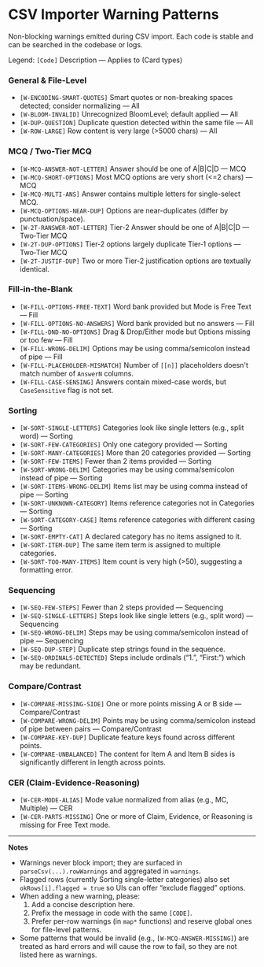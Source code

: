 # CSV Importer Warning Patterns

Non-blocking warnings emitted during CSV import. Each code is stable and can be searched in the codebase or logs.

Legend: `[Code]` Description — Applies to (Card types)

### General & File-Level
- `[W-ENCODING-SMART-QUOTES]` Smart quotes or non-breaking spaces detected; consider normalizing — All
- `[W-BLOOM-INVALID]` Unrecognized BloomLevel; default applied — All
- `[W-DUP-QUESTION]` Duplicate question detected within the same file — All
- `[W-ROW-LARGE]` Row content is very large (>5000 chars) — All

### MCQ / Two-Tier MCQ
- `[W-MCQ-ANSWER-NOT-LETTER]` Answer should be one of A|B|C|D — MCQ
- `[W-MCQ-SHORT-OPTIONS]` Most MCQ options are very short (<=2 chars) — MCQ
- `[W-MCQ-MULTI-ANS]` Answer contains multiple letters for single-select MCQ.
- `[W-MCQ-OPTIONS-NEAR-DUP]` Options are near-duplicates (differ by punctuation/space).
- `[W-2T-RANSWER-NOT-LETTER]` Tier-2 Answer should be one of A|B|C|D — Two‑Tier MCQ
- `[W-2T-DUP-OPTIONS]` Tier‑2 options largely duplicate Tier‑1 options — Two‑Tier MCQ
- `[W-2T-JUSTIF-DUP]` Two or more Tier-2 justification options are textually identical.

### Fill-in-the-Blank
- `[W-FILL-OPTIONS-FREE-TEXT]` Word bank provided but Mode is Free Text — Fill
- `[W-FILL-OPTIONS-NO-ANSWERS]` Word bank provided but no answers — Fill
- `[W-FILL-DND-NO-OPTIONS]` Drag & Drop/Either mode but Options missing or too few — Fill
- `[W-FILL-WRONG-DELIM]` Options may be using comma/semicolon instead of pipe — Fill
- `[W-FILL-PLACEHOLDER-MISMATCH]` Number of `[[n]]` placeholders doesn't match number of `AnswerN` columns.
- `[W-FILL-CASE-SENSING]` Answers contain mixed-case words, but `CaseSensitive` flag is not set.

### Sorting
- `[W-SORT-SINGLE-LETTERS]` Categories look like single letters (e.g., split word) — Sorting
- `[W-SORT-FEW-CATEGORIES]` Only one category provided — Sorting
- `[W-SORT-MANY-CATEGORIES]` More than 20 categories provided — Sorting
- `[W-SORT-FEW-ITEMS]` Fewer than 2 items provided — Sorting
- `[W-SORT-WRONG-DELIM]` Categories may be using comma/semicolon instead of pipe — Sorting
- `[W-SORT-ITEMS-WRONG-DELIM]` Items list may be using comma instead of pipe — Sorting
- `[W-SORT-UNKNOWN-CATEGORY]` Items reference categories not in Categories — Sorting
- `[W-SORT-CATEGORY-CASE]` Items reference categories with different casing — Sorting
- `[W-SORT-EMPTY-CAT]` A declared category has no items assigned to it.
- `[W-SORT-ITEM-DUP]` The same item term is assigned to multiple categories.
- `[W-SORT-TOO-MANY-ITEMS]` Item count is very high (>50), suggesting a formatting error.

### Sequencing
- `[W-SEQ-FEW-STEPS]` Fewer than 2 steps provided — Sequencing
- `[W-SEQ-SINGLE-LETTERS]` Steps look like single letters (e.g., split word) — Sequencing
- `[W-SEQ-WRONG-DELIM]` Steps may be using comma/semicolon instead of pipe — Sequencing
- `[W-SEQ-DUP-STEP]` Duplicate step strings found in the sequence.
- `[W-SEQ-ORDINALS-DETECTED]` Steps include ordinals (“1.”, “First:”) which may be redundant.

### Compare/Contrast
- `[W-COMPARE-MISSING-SIDE]` One or more points missing A or B side — Compare/Contrast
- `[W-COMPARE-WRONG-DELIM]` Points may be using comma/semicolon instead of pipe between pairs — Compare/Contrast
- `[W-COMPARE-KEY-DUP]` Duplicate feature keys found across different points.
- `[W-COMPARE-UNBALANCED]` The content for Item A and Item B sides is significantly different in length across points.

### CER (Claim-Evidence-Reasoning)
- `[W-CER-MODE-ALIAS]` Mode value normalized from alias (e.g., MC, Multiple) — CER
- `[W-CER-PARTS-MISSING]` One or more of Claim, Evidence, or Reasoning is missing for Free Text mode.

---
**Notes**
- Warnings never block import; they are surfaced in `parseCsv(...).rowWarnings` and aggregated in `warnings`.
- Flagged rows (currently Sorting single-letter categories) also set `okRows[i].flagged = true` so UIs can offer “exclude flagged” options.
- When adding a new warning, please:
  1) Add a concise description here.
  2) Prefix the message in code with the same `[CODE]`.
  3) Prefer per-row warnings (in `map*` functions) and reserve global ones for file-level patterns.
- Some patterns that would be invalid (e.g., `[W-MCQ-ANSWER-MISSING]`) are treated as hard errors and will cause the row to fail, so they are not listed here as warnings.
